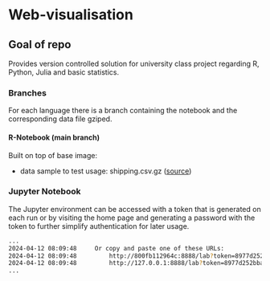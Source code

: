 # Web-visualisation

## Goal of repo
Provides version controlled solution for university class project regarding R, Python, Julia and basic statistics.

### Branches
For each language there is a branch containing the notebook and the corresponding data file gziped.

#### R-Notebook (main branch)
Built on top of base image:
- data sample to test usage: shipping.csv.gz ([source](https://www.kaggle.com/datasets/nayanack/shipping/code "Shipping dataset"))

### Jupyter Notebook

The Jupyter environment can be accessed with a token that is generated on each run or by visiting the home page and generating a password with the token to further simplify authentication for later usage.

```bash
...
2024-04-12 08:09:48     Or copy and paste one of these URLs:
2024-04-12 08:09:48         http://800fb112964c:8888/lab?token=8977d252bba2b66cb6ecbf2ee900268c7f9c38a53ff96e2c
2024-04-12 08:09:48         http://127.0.0.1:8888/lab?token=8977d252bba2b66cb6ecbf2ee900268c7f9c38a53ff96e2c
...
```